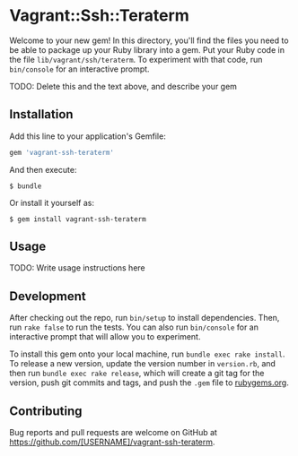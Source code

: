 # Vagrant::Ssh::Teraterm

Welcome to your new gem! In this directory, you'll find the files you need to be able to package up your Ruby library into a gem. Put your Ruby code in the file `lib/vagrant/ssh/teraterm`. To experiment with that code, run `bin/console` for an interactive prompt.

TODO: Delete this and the text above, and describe your gem

## Installation

Add this line to your application's Gemfile:

```ruby
gem 'vagrant-ssh-teraterm'
```

And then execute:

    $ bundle

Or install it yourself as:

    $ gem install vagrant-ssh-teraterm

## Usage

TODO: Write usage instructions here

## Development

After checking out the repo, run `bin/setup` to install dependencies. Then, run `rake false` to run the tests. You can also run `bin/console` for an interactive prompt that will allow you to experiment.

To install this gem onto your local machine, run `bundle exec rake install`. To release a new version, update the version number in `version.rb`, and then run `bundle exec rake release`, which will create a git tag for the version, push git commits and tags, and push the `.gem` file to [rubygems.org](https://rubygems.org).

## Contributing

Bug reports and pull requests are welcome on GitHub at https://github.com/[USERNAME]/vagrant-ssh-teraterm.

